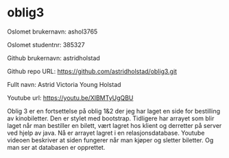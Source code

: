 # oblig3

Oslomet brukernavn: ashol3765

Oslomet studentnr: 385327

Github brukernavn: astridholstad

Github repo URL: https://github.com/astridholstad/oblig3.git

Fullt navn: Astrid Victoria Young Holstad

Youtube url: https://youtu.be/XlBMTyUgQBU

Oblig 3 er en fortsettelse på oblig 1&2 der jeg har laget en side for bestilling av kinobiletter.
Den er stylet med bootstrap. Tidligere har arrayet som blir laget når man bestiller en bilett,
vært lagret hos klient og derretter på server ved hjelp av java. Nå er arrayet lagret i en relasjonsdatabase.
Youtube videoen beskriver at siden fungerer når man kjøper og sletter biletter. Og man ser at databasen er opprettet. 

